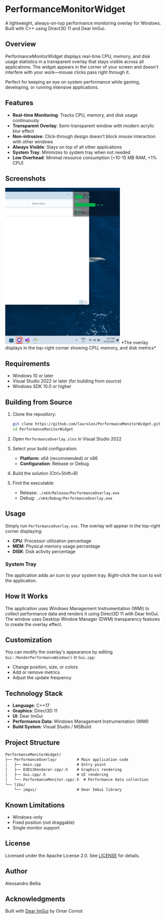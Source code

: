 # PerformanceMonitorWidget

A lightweight, always-on-top performance monitoring overlay for Windows. Built with C++ using Direct3D 11 and Dear ImGui.

## Overview

PerformanceMonitorWidget displays real-time CPU, memory, and disk usage statistics in a transparent overlay that stays visible across all applications. The widget appears in the corner of your screen and doesn't interfere with your work—mouse clicks pass right through it.

Perfect for keeping an eye on system performance while gaming, developing, or running intensive applications.

## Features

- **Real-time Monitoring**: Tracks CPU, memory, and disk usage continuously
- **Transparent Overlay**: Semi-transparent window with modern acrylic blur effect
- **Non-intrusive**: Click-through design doesn't block mouse interaction with other windows
- **Always Visible**: Stays on top of all other applications
- **System Tray**: Minimizes to system tray when not needed
- **Low Overhead**: Minimal resource consumption (~10-15 MB RAM, <1% CPU)

## Screenshots

<img alt="PerformanceMonitorWidget screenshot" src="docs/screenshot.png" height="500" />
*The overlay displays in the top-right corner showing CPU, memory, and disk metrics*

## Requirements

- Windows 10 or later
- Visual Studio 2022 or later (for building from source)
- Windows SDK 10.0 or higher

## Building from Source

1. Clone the repository:
   ```bash
   git clone https://github.com/lauralex/PerformanceMonitorWidget.git
   cd PerformanceMonitorWidget
   ```

2. Open `PerformanceOverlay.slnx` in Visual Studio 2022

3. Select your build configuration:
   - **Platform**: x64 (recommended) or x86
   - **Configuration**: Release or Debug

4. Build the solution (Ctrl+Shift+B)

5. Find the executable:
   - Release: `./x64/Release/PerformanceOverlay.exe`
   - Debug: `./x64/Debug/PerformanceOverlay.exe`

## Usage

Simply run `PerformanceOverlay.exe`. The overlay will appear in the top-right corner displaying:

- **CPU**: Processor utilization percentage
- **MEM**: Physical memory usage percentage  
- **DISK**: Disk activity percentage

### System Tray

The application adds an icon to your system tray. Right-click the icon to exit the application.

## How It Works

The application uses Windows Management Instrumentation (WMI) to collect performance data and renders it using Direct3D 11 with Dear ImGui. The window uses Desktop Window Manager (DWM) transparency features to create the overlay effect.

## Customization

You can modify the overlay's appearance by editing `Gui::RenderPerformanceWindow()` in `Gui.cpp`:

- Change position, size, or colors
- Add or remove metrics
- Adjust the update frequency

## Technology Stack

- **Language**: C++17
- **Graphics**: Direct3D 11
- **UI**: Dear ImGui
- **Performance Data**: Windows Management Instrumentation (WMI)
- **Build System**: Visual Studio / MSBuild

## Project Structure

```
PerformanceMonitorWidget/
├── PerformanceOverlay/         # Main application code
│   ├── main.cpp                # Entry point
│   ├── D3D11Renderer.cpp/.h    # Graphics rendering
│   ├── Gui.cpp/.h              # UI rendering
│   └── PerformanceMonitor.cpp/.h  # Performance data collection
└── libs/
    └── imgui/                  # Dear ImGui library
```

## Known Limitations

- Windows-only
- Fixed position (not draggable)
- Single monitor support

## License

Licensed under the Apache License 2.0. See [LICENSE](LICENSE) for details.

## Author

Alessandro Bellia

## Acknowledgments

Built with [Dear ImGui](https://github.com/ocornut/imgui) by Omar Cornut
